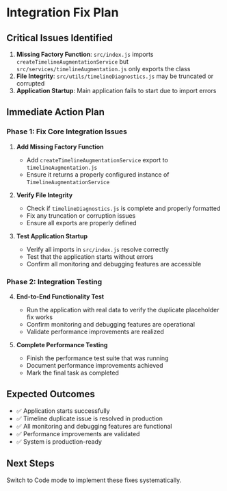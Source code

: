 # Integration Fix Plan

## Critical Issues Identified

1. **Missing Factory Function**: `src/index.js` imports `createTimelineAugmentationService` but `src/services/timelineAugmentation.js` only exports the class
2. **File Integrity**: `src/utils/timelineDiagnostics.js` may be truncated or corrupted
3. **Application Startup**: Main application fails to start due to import errors

## Immediate Action Plan

### Phase 1: Fix Core Integration Issues

1. **Add Missing Factory Function**
   - Add `createTimelineAugmentationService` export to `timelineAugmentation.js`
   - Ensure it returns a properly configured instance of `TimelineAugmentationService`

2. **Verify File Integrity**
   - Check if `timelineDiagnostics.js` is complete and properly formatted
   - Fix any truncation or corruption issues
   - Ensure all exports are properly defined

3. **Test Application Startup**
   - Verify all imports in `src/index.js` resolve correctly
   - Test that the application starts without errors
   - Confirm all monitoring and debugging features are accessible

### Phase 2: Integration Testing

4. **End-to-End Functionality Test**
   - Run the application with real data to verify the duplicate placeholder fix works
   - Confirm monitoring and debugging features are operational
   - Validate performance improvements are realized

5. **Complete Performance Testing**
   - Finish the performance test suite that was running
   - Document performance improvements achieved
   - Mark the final task as completed

## Expected Outcomes

- ✅ Application starts successfully
- ✅ Timeline duplicate issue is resolved in production
- ✅ All monitoring and debugging features are functional
- ✅ Performance improvements are validated
- ✅ System is production-ready

## Next Steps

Switch to Code mode to implement these fixes systematically.
